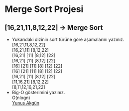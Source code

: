# Merge Sort Projesi
## [16,21,11,8,12,22] -> Merge Sort
* Yukarıdaki dizinin sort türüne göre aşamalarını yazınız.\
[16,21,11,8,12,22]\
[16,21,11] [8,12,22]\
[16,21] [11] [8,12] [22]\
[16,21] [11] [8,12] [22]\
[16] [21] [11] [8] [12] [22]\
[16] [21] [11] [8] [12] [22]\
[16,21] [11] [8,12] [22]\
[11,16,21] [8,12,22]\
[8,11,12,16,21,22]
* Big-O gösterimini yazınız.\
O(nlogn)\
[Yunus Akgün](https://app.patika.dev/codingyou)
